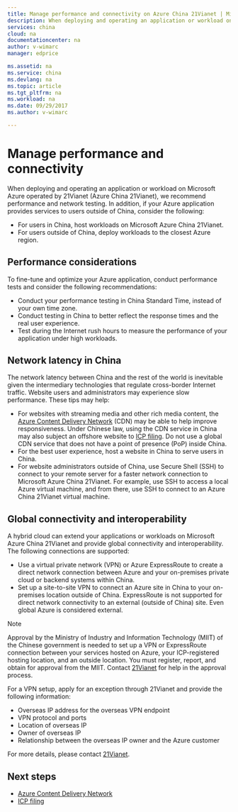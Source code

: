 ```yaml
---
title: Manage performance and connectivity on Azure China 21Vianet | Microsoft Docs
description: When deploying and operating an application or workload on Microsoft Azure China 21Vianet, we recommend performance and network testing. If your Azure application provides services to users outside of China, there are other considerations as well.
services: china
cloud: na
documentationcenter: na
author: v-wimarc
manager: edprice

ms.assetid: na
ms.service: china
ms.devlang: na
ms.topic: article
ms.tgt_pltfrm: na
ms.workload: na
ms.date: 09/29/2017
ms.author: v-wimarc

---
```

# Manage performance and connectivity
When deploying and operating an application or workload on Microsoft Azure operated by 21Vianet (Azure China 21Vianet), we recommend performance and network testing. 
In addition, if your Azure application provides services to users outside of China, consider the following:
- For users in China, host workloads on Microsoft Azure China 21Vianet.
- For users outside of China, deploy workloads to the closest Azure region.

## Performance considerations
To fine-tune and optimize your Azure application, conduct performance tests and consider the following recommendations: 
- Conduct your performance testing in China Standard Time, instead of your own time zone. 
- Conduct testing in China to better reflect the response times and the real user experience.
- Test during the Internet rush hours to measure the performance of your application under high workloads. 

## Network latency in China
The network latency between China and the rest of the world is inevitable given the intermediary technologies that regulate cross-border Internet traffic. Website users and administrators may experience slow performance. These tips may help: 
- For websites with streaming media and other rich media content, the [Azure Content Delivery Network](/azure/china/china-get-started-service-cdn) (CDN) may be able to help improve responsiveness. Under Chinese law, using the CDN service in China may also subject an offshore website to [ICP filing](/azure/china/china-overview-policies). Do not use a global CDN service that does not have a point of presence (PoP) inside China.
- For the best user experience, host a website in China to serve users in China.
- For website administrators outside of China, use Secure Shell (SSH) to connect to your remote server for a faster network connection to Microsoft Azure China 21Vianet. For example, use SSH to access a local Azure virtual machine, and from there, use SSH to connect to an Azure China 21Vianet virtual machine. 

## Global connectivity and interoperability
A hybrid cloud can extend your applications or workloads on Microsoft Azure China 21Vianet and provide global connectivity and interoperability. The following connections are supported:
- Use a virtual private network (VPN) or Azure ExpressRoute to create a direct network connection between Azure and your on-premises private cloud or backend systems within China.
- Set up a site-to-site VPN to connect an Azure site in China to your on-premises location outside of China. ExpressRoute is not supported for direct network connectivity to an external (outside of China) site. Even global Azure is considered external.

> [!NOTE]
> Approval by the Ministry of Industry and Information Technology (MIIT) of the Chinese government is needed to set up a VPN or ExpressRoute connection between your services hosted on Azure, your ICP-registered hosting location, and an outside location. You must register, report, and obtain for approval from the MIIT. Contact [21Vianet](mailto:icpsupport@oe.21vianet.com) for help in the approval process.

For a VPN setup, apply for an exception through 21Vianet and provide the following information:
- Overseas IP address for the overseas VPN endpoint
- VPN protocol and ports
- Location of overseas IP
- Owner of overseas IP
- Relationship between the overseas IP owner and the Azure customer

For more details, please contact [21Vianet](mailto:icpsupport@oe.21vianet.com).

## Next steps
- [Azure Content Delivery Network](/azure/china/china-get-started-service-cdn)
- [ICP filing](/azure/china/china-overview-policies)



